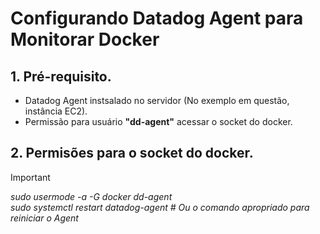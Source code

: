 # Configurando Datadog Agent para Monitorar Docker

## 1. Pré-requisito.
- Datadog Agent instsalado no servidor (No exemplo em questão, instância EC2).
- Permissão para usuário <b>"dd-agent"</b> acessar o socket do docker.

## 2. Permisões para o socket do docker.
> [!IMPORTANT]
> <i>sudo usermode -a -G docker dd-agent </i><br>
> <i>sudo systemctl restart datadog-agent # Ou o comando apropriado para reiniciar o Agent</i><br>


